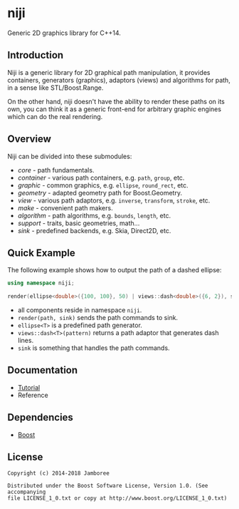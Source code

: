 niji
====

Generic 2D graphics library for C++14.

## Introduction

Niji is a generic library for 2D graphical path manipulation, it provides containers, generators (graphics), adaptors (views) and algorithms for path, in a sense like STL/Boost.Range.

On the other hand, niji doesn't have the ability to render these paths on its own, you can think it as a generic front-end for arbitrary graphic engines which can do the real rendering.

## Overview

Niji can be divided into these submodules:

- *core* - path fundamentals.
- *container* - various path containers, e.g. `path`, `group`, etc.
- *graphic* - common graphics, e.g. `ellipse`, `round_rect`, etc.
- *geometry* - adapted geometry path for Boost.Geometry.
- *view* - various path adaptors, e.g. `inverse`, `transform`, `stroke`, etc.
- *make* - convenient path makers.
- *algorithm* - path algorithms, e.g. `bounds`, `length`, etc.
- *support* - traits, basic geometries, math...
- *sink* - predefined backends, e.g. Skia, Direct2D, etc.

## Quick Example

The following example shows how to output the path of a dashed ellipse:

```c++
using namespace niji;                                                 
                                                                             
render(ellipse<double>({100, 100}, 50) | views::dash<double>({6, 2}), sink);
```
- all components reside in namespace `niji`.
- `render(path, sink)` sends the path commands to sink.
- `ellipse<T>` is a predefined path generator.
- `views::dash<T>(pattern)` returns a path adaptor that generates dash lines.
- `sink` is something that handles the path commands.

## Documentation
- [Tutorial](https://github.com/jamboree/niji/wiki/Tutorial)
- Reference

## Dependencies

- [Boost](http://www.boost.org/)

## License

    Copyright (c) 2014-2018 Jamboree

    Distributed under the Boost Software License, Version 1.0. (See accompanying
    file LICENSE_1_0.txt or copy at http://www.boost.org/LICENSE_1_0.txt)
    
